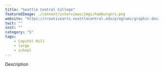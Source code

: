 ```yaml
---
title: "Seattle Central College"
featuredImage: ./content/interviews/imgs/hamburgers.png
website: "https://creativearts.seattlecentral.edu/programs/graphic-design"
twit: ""
inst: ""
category: "S"
tags:
    - Capitol Hill
    - large
    - school
---
```


Description
